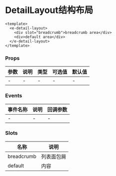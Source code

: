 # DetailLayout结构布局

```
<template>
  <e-detail-layout>
    <div slot="breadcrumb">breadcrumb area</div>
    <div>default area</div>
  </e-detail-layout>
</template>
```

### Props
| 参数      | 说明    | 类型      | 可选值       | 默认值   |
|---------- |-------- |---------- |------------- |--------- |
| -     | -   | -  |   -       |    -    |

### Events
| 事件名称 | 说明 | 回调参数 |
|---------|--------|---------|
| - | - | - |

### Slots
| 名称 | 说明 | 
|---------|--------|
| breadcrumb | 列表面包屑 |
| default | 内容 |